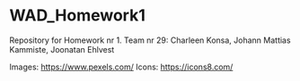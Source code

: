 # WAD_Homework1
Repository for Homework nr 1. 
Team nr 29: Charleen Konsa, Johann Mattias Kammiste, Joonatan Ehlvest

Images: https://www.pexels.com/
Icons: https://icons8.com/
